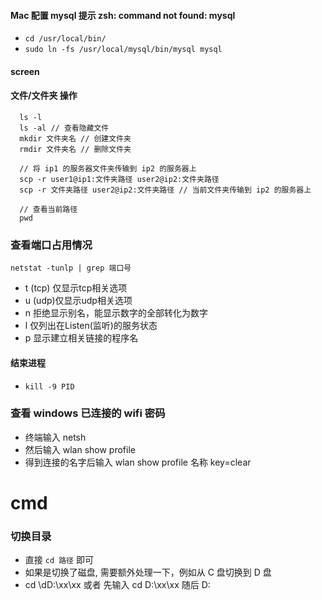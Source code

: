 #### Mac 配置 mysql 提示 zsh: command not found: mysql
  - ``` cd /usr/local/bin/ ```
  - ``` sudo ln -fs /usr/local/mysql/bin/mysql mysql ```

#### screen

#### 文件/文件夹 操作

```
  ls -l 
  ls -al // 查看隐藏文件
  mkdir 文件夹名 // 创建文件夹
  rmdir 文件夹名 // 删除文件夹

  // 将 ip1 的服务器文件夹传输到 ip2 的服务器上
  scp -r user1@ip1:文件夹路径 user2@ip2:文件夹路径 
  scp -r 文件夹路径 user2@ip2:文件夹路径 // 当前文件夹传输到 ip2 的服务器上

  // 查看当前路径
  pwd

```

### 查看端口占用情况
``` netstat -tunlp | grep 端口号 ```
  - t (tcp) 仅显示tcp相关选项
  - u (udp)仅显示udp相关选项
  - n 拒绝显示别名，能显示数字的全部转化为数字
  - l 仅列出在Listen(监听)的服务状态
  - p 显示建立相关链接的程序名

#### 结束进程
  - ``` kill -9 PID ```

### 查看 windows 已连接的 wifi 密码
  - 终端输入 netsh
  - 然后输入 wlan show profile
  - 得到连接的名字后输入 wlan show profile 名称 key=clear

# cmd

### 切换目录
  - 直接 ``` cd 路径 ``` 即可
  - 如果是切换了磁盘, 需要额外处理一下，例如从 C 盘切换到 D 盘
  - cd \dD:\xx\xx 或者 先输入 cd D:\xx\xx 随后 D:

